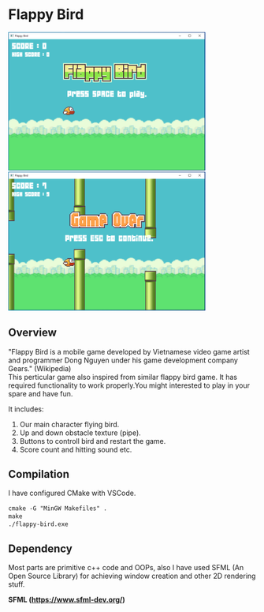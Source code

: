# Flappy Bird
<img src="https://github.com/ghulam2545/flappy-bird/blob/master/out/out-1.PNG" width=400>  <img src="https://github.com/ghulam2545/flappy-bird/blob/master/out/out-2.PNG" width=400>


## Overview
"Flappy Bird is a mobile game developed by Vietnamese video game artist and programmer Dong Nguyen under his game development company Gears." (Wikipedia)<br>
This perticular game also inspired from similar flappy bird game. It has required functionality to work properly.You might interested to play in your spare and have fun.<br>

It includes:
1. Our main character flying bird.
2. Up and down obstacle texture (pipe).
3. Buttons to controll bird and restart the game.
4. Score count and hitting sound etc.


## Compilation
I have configured CMake with VSCode.
```
cmake -G "MinGW Makefiles" .
make
./flappy-bird.exe
```
## Dependency
Most parts are primitive c++ code and OOPs, also I have used SFML (An Open Source Library) for achieving window creation and other 2D rendering stuff.

<strong>SFML (https://www.sfml-dev.org/)
